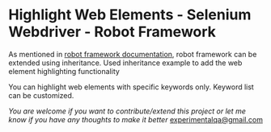 # Highlight Web Elements - Selenium Webdriver - Robot Framework
As mentioned in [robot framework documentation](https://robotframework.org/robotframework/latest/RobotFrameworkUserGuide.html#using-inheritance), robot framework can be extended using inheritance. Used inheritance example to add the web element highlighting functionality

You can highlight web elements with specific keywords only. Keyword list can be customized.




*You are welcome if you want to contribute/extend this project or let me know if you have any thoughts to make it better* 
experimentalqa@gmail.com

